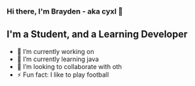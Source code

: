 ### Hi there, I'm Brayden - aka cyxl 👋

## I'm a Student, and a Learning Developer
- 🔭 I’m currently working on 
- 🌱 I’m currently learning java
- 👯 I’m looking to collaborate with oth
- ⚡ Fun fact: I like to play football
